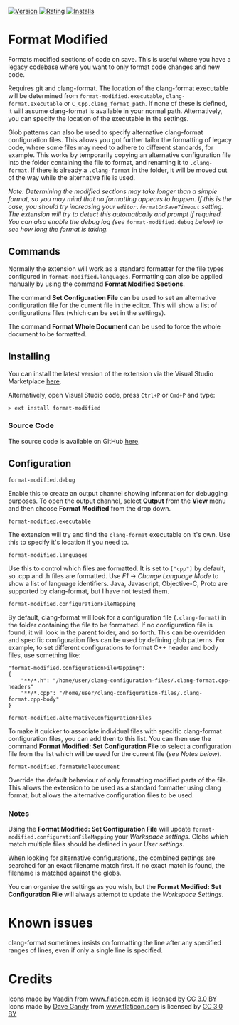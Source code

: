 [![Version](https://vsmarketplacebadge.apphb.com/version-short/Gruntfuggly.format-modified.svg)](https://marketplace.visualstudio.com/items?itemName=Gruntfuggly.format-modified)
[![Rating](https://vsmarketplacebadge.apphb.com/rating-short/Gruntfuggly.format-modified.svg)](https://marketplace.visualstudio.com/items?itemName=Gruntfuggly.format-modified)
[![Installs](https://vsmarketplacebadge.apphb.com/installs/Gruntfuggly.format-modified.svg)](https://marketplace.visualstudio.com/items?itemName=Gruntfuggly.format-modified)

# Format Modified

Formats modified sections of code on save. This is useful where you have a legacy codebase where you want to only format code changes and new code.

Requires git and clang-format. The location of the clang-format executable will be determined from `format-modified.executable`, `clang-format.executable` or `C_Cpp.clang_format_path`. If none of these is defined, it will assume clang-format is available in your normal path. Alternatively, you can specify the location of the executable in the settings.

Glob patterns can also be used to specify alternative clang-format configuration files. This allows you got further tailor the formatting of legacy code, where some files may need to adhere to different standards, for example. This works by temporarily copying an alternative configuration file into the folder containing the file to format, and renaming it to `.clang-format`. If there is already a `.clang-format` in the folder, it will be moved out of the way while the alternative file is used.

*Note: Determining the modified sections may take longer than a simple format, so you may mind that no formatting appears to happen. If this is the case, you should try increasing your `editor.formatOnSaveTimeout` setting. The extension will try to detect this automatically and prompt if required. You can also enable the debug log (see* `format-modified.debug` *below) to see how long the format is taking.*

## Commands

Normally the extension will work as a standard formatter for the file types configured in `format-modified.languages`. Formatting can also be applied manually by using the command **Format Modified Sections**.

The command **Set Configuration File** can be used to set an alternative configuration file for the current file in the editor. This will show a list of configurations files (which can be set in the settings).

The command **Format Whole Document** can be used to force the whole document to be formatted.

## Installing

You can install the latest version of the extension via the Visual Studio Marketplace [here](https://marketplace.visualstudio.com/items?itemName=Gruntfuggly.format-modified).

Alternatively, open Visual Studio code, press `Ctrl+P` or `Cmd+P` and type:

    > ext install format-modified

### Source Code

The source code is available on GitHub [here](https://github.com/Gruntfuggly/format-modified).

## Configuration

`format-modified.debug`

Enable this to create an output channel showing information for debugging purposes. To open the output channel, select **Output** from the **View** menu and then choose **Format Modified** from the drop down.

`format-modified.executable`

The extension will try and find the `clang-format` executable on it's own. Use this to specify it's location if you need to.

`format-modified.languages`

Use this to control which files are formatted. It is set to `["cpp"]` by default, so .cpp and .h files are formatted. Use *F1* -> *Change Language Mode* to show a list of language identifiers. Java, Javascript, Objective-C, Proto are supported by clang-format, but I have not tested them.

`format-modified.configurationFileMapping`

By default, clang-format will look for a configuration file (`.clang-format`) in the folder containing the file to be formatted. If no configuration file is found, it will look in the parent folder, and so forth. This can be overridden and specific configuration files can be used by defining glob patterns. For example, to set different configurations to format C++ header and body files, use something like:
```
"format-modified.configurationFileMapping":
{
    "**/*.h": "/home/user/clang-configuration-files/.clang-format.cpp-headers"
    "**/*.cpp": "/home/user/clang-configuration-files/.clang-format.cpp-body"
}
```

`format-modified.alternativeConfigurationFiles`

To make it quicker to associate individual files with specific clang-format configuration files, you can add then to this list. You can then use the command **Format Modified: Set Configuration File** to select a configuration file from the list which will be used for the current file (*see Notes below*).

`format-modified.formatWholeDocument`

Override the default behaviour of only formatting modified parts of the file. This allows the extension to be used as a standard formatter using clang format, but allows the alternative configuration files to be used.

### Notes

Using the **Format Modified: Set Configuration File** will update `format-modified.configurationFileMapping` your *Workspace settings*. Globs which match multiple files should be defined in your *User settings*.

When looking for alternative configurations, the combined settings are searched for an exact filename match first. If no exact match is found, the filename is matched against the globs.

You can organise the settings as you wish, but the **Format Modified: Set Configuration File** will always attempt to update the *Workspace Settings*.

# Known issues

clang-format sometimes insists on formatting the line after any specified ranges of lines, even if only a single line is specified.

# Credits

<div>Icons made by <a href="https://www.flaticon.com/authors/vaadin" title="Vaadin">Vaadin</a> from <a href="https://www.flaticon.com/" title="Flaticon">www.flaticon.com</a> is licensed by <a href="http://creativecommons.org/licenses/by/3.0/" title="Creative Commons BY 3.0" target="_blank">CC 3.0 BY</a></div>

<div>Icons made by <a href="https://www.flaticon.com/authors/dave-gandy" title="Dave Gandy">Dave Gandy</a> from <a href="https://www.flaticon.com/" title="Flaticon">www.flaticon.com</a> is licensed by <a href="http://creativecommons.org/licenses/by/3.0/" title="Creative Commons BY 3.0" target="_blank">CC 3.0 BY</a></div>

